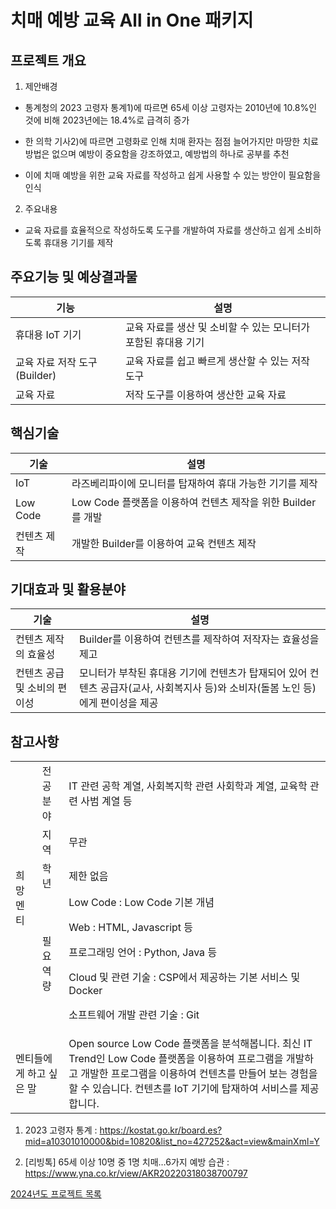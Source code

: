 # 치매 예방 교육 All in One 패키지

## 프로젝트 개요

1. 제안배경

- 통계청의 2023 고령자 통계1)에 따르면 65세 이상 고령자는 2010년에 10.8%인 것에 비해 2023년에는 18.4%로 급격히 증가

- 한 의학 기사2)에 따르면 고령화로 인해 치매 환자는 점점 늘어가지만 마땅한 치료 방법은 없으며 예방이 중요함을 강조하였고, 예방법의 하나로 공부를 추천

- 이에 치매 예방을 위한 교육 자료를 작성하고 쉽게 사용할 수 있는 방안이 필요함을 인식

2. 주요내용

- 교육 자료를 효율적으로 작성하도록 도구를 개발하여 자료를 생산하고 쉽게 소비하도록 휴대용 기기를 제작

## 주요기능 및 예상결과물

| 기능 | 설명 |
| --- | --- |
| 휴대용 IoT 기기 | 교육 자료를 생산 및 소비할 수 있는 모니터가 포함된 휴대용 기기 |
| 교육 자료 저작 도구(Builder) | 교육 자료를 쉽고 빠르게 생산할 수 있는 저작 도구 |
| 교육 자료 | 저작 도구를 이용하여 생산한 교육 자료 |

## 핵심기술

| 기술 | 설명 |
| --- | --- |
| IoT | 라즈베리파이에 모니터를 탑재하여 휴대 가능한 기기를 제작 |
| Low Code | Low Code 플랫폼을 이용하여 컨텐츠 제작을 위한 Builder를 개발 |
| 컨텐츠 제작 | 개발한 Builder를 이용하여 교육 컨텐츠 제작 |

## 기대효과 및 활용분야

| 기술 | 설명 |
| --- | --- |
| 컨텐츠 제작의 효율성 | Builder를 이용하여 컨텐츠를 제작하여 저작자는 효율성을 제고 |
| 컨텐츠 공급 및 소비의 편이성 | 모니터가 부착된 휴대용 기기에 컨텐츠가 탑재되어 있어 컨텐츠 공급자(교사, 사회복지사 등)와 소비자(돌봄 노인 등)에게 편이성을 제공 |

## 참고사항

<table>
<tr>
<td rowspan="4">희망멘티</td><td>전공분야 </td><td>IT 관련 공학 계열, 사회복지학 관련 사회학과 계열, 교육학 관련 사범 계열 등</td>
</tr>
<tr>
<td>지역</td><td>무관</td>
</tr>
<tr>
<td>학년</td><td>제한 없음</td>
</tr>
<tr>
<td>필요역량</td><td>Low Code : Low Code 기본 개념

Web : HTML, Javascript 등

프로그래밍 언어 : Python, Java 등

Cloud 및 관련 기술 : CSP에서 제공하는 기본 서비스 및 Docker

소프트웨어 개발 관련 기술 : Git</td>
</tr>
<tr>
<td colspan="2">멘티들에게 하고 싶은 말</td><td>Open source Low Code 플랫폼을 분석해봅니다. 최신 IT Trend인 Low Code 플랫폼을 이용하여 프로그램을 개발하고 개발한 프로그램을 이용하여 컨텐츠를 만들어 보는 경험을 할 수 있습니다. 컨텐츠를 IoT 기기에 탑재하여 서비스를 제공합니다.
</td>
</tr>

</table>

1) 2023 고령자 통계 : https://kostat.go.kr/board.es?mid=a10301010000&bid=10820&list_no=427252&act=view&mainXml=Y

2) [리빙톡] 65세 이상 10명 중 1명 치매…6가지 예방 습관 : https://www.yna.co.kr/view/AKR20220318038700797

[2024년도 프로젝트 목록](../README.md)